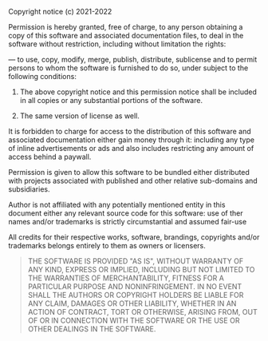 Copyright notice (c) 2021-2022

Permission is hereby granted, free of charge, to any person obtaining a copy of this software and associated documentation files, to deal in the software without restriction, including without limitation the rights:

— to use, copy, modify, merge, publish, distribute, sublicense and to permit persons to whom the software is furnished to do so, under subject to the following conditions:

1. The above copyright notice and this permission notice shall be included in all copies or any substantial portions of the software.

2. The same version of license as well.

It is forbidden to charge for access to the distribution of this software and associated documentation either gain money through it: including any type of inline advertisements or ads and also includes restricting any amount of access behind a paywall.

Permission is given to allow this software to be bundled either distributed with projects associated with published and other relative sub-domains and subsidiaries.

Author is not affiliated with any potentially mentioned entity in this document either any relevant source code for this software: use of ther names and/or trademarks is strictly circumstantial and assumed fair-use

All credits for their respective works, software, brandings, copyrights and/or trademarks belongs entirely to them as owners or licensers.

> THE SOFTWARE IS PROVIDED "AS IS", WITHOUT WARRANTY OF ANY KIND, EXPRESS OR IMPLIED, INCLUDING BUT NOT LIMITED TO THE WARRANTIES OF MERCHANTABILITY, FITNESS FOR A PARTICULAR PURPOSE AND NONINFRINGEMENT. IN NO EVENT SHALL THE AUTHORS OR COPYRIGHT HOLDERS BE LIABLE FOR ANY CLAIM, DAMAGES OR OTHER LIABILITY, WHETHER IN AN ACTION OF CONTRACT, TORT OR OTHERWISE, ARISING FROM, OUT OF OR IN CONNECTION WITH THE SOFTWARE OR THE USE OR OTHER DEALINGS IN THE SOFTWARE.